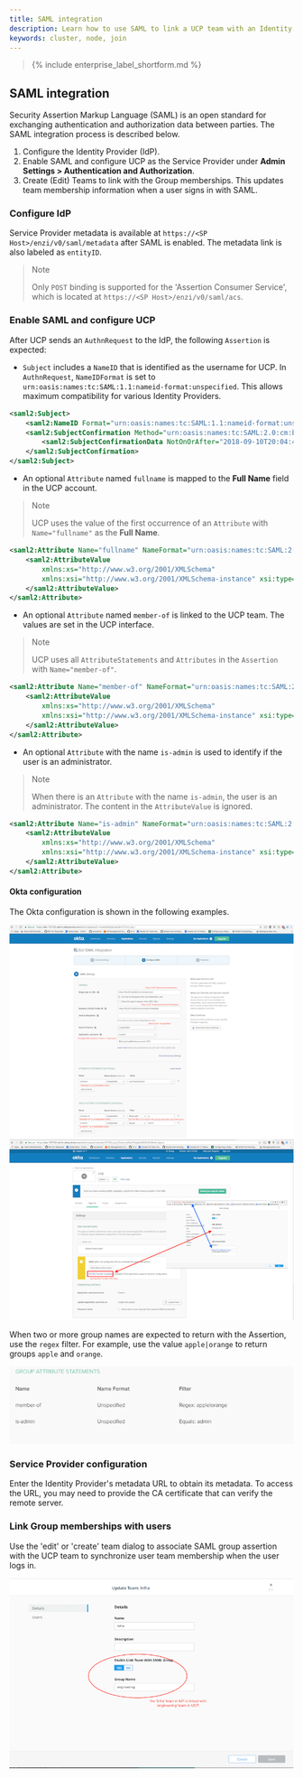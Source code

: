 ```yaml
---
title: SAML integration
description: Learn how to use SAML to link a UCP team with an Identity Provider (IdP) Group
keywords: cluster, node, join
---
```


>{% include enterprise_label_shortform.md %}

## SAML integration

Security Assertion Markup Language (SAML) is an open standard for exchanging authentication and authorization data between parties. The SAML integration process is described below.

1. Configure the Identity Provider (IdP).
2. Enable SAML and configure UCP as the Service Provider under **Admin Settings > Authentication and Authorization**.
3. Create (Edit) Teams to link with the Group memberships. This updates team membership information when a user signs in with SAML.

### Configure IdP
Service Provider metadata is available at `https://<SP Host>/enzi/v0/saml/metadata`
after SAML is enabled. The metadata link is also labeled as `entityID`.

> Note
>
> Only `POST` binding is supported for the 'Assertion Consumer Service', which is located
at `https://<SP Host>/enzi/v0/saml/acs`.

### Enable SAML and configure UCP
After UCP sends an `AuthnRequest` to the IdP, the following `Assertion` is expected:

- `Subject` includes a `NameID` that is identified as the username for UCP. In `AuthnRequest`, `NameIDFormat` is set to `urn:oasis:names:tc:SAML:1.1:nameid-format:unspecified`. This allows maximum compatibility for various Identity Providers.

```xml
<saml2:Subject>
    <saml2:NameID Format="urn:oasis:names:tc:SAML:1.1:nameid-format:unspecified">mobywhale</saml2:NameID>
    <saml2:SubjectConfirmation Method="urn:oasis:names:tc:SAML:2.0:cm:bearer">
        <saml2:SubjectConfirmationData NotOnOrAfter="2018-09-10T20:04:48.001Z" Recipient="https://18.237.224.122/enzi/v0/saml/acs"/>
    </saml2:SubjectConfirmation>
</saml2:Subject>
```
    
- An optional `Attribute` named `fullname` is mapped to the **Full Name** field in the UCP account.  

> Note
> 
> UCP uses the value of the first occurrence of an `Attribute` with `Name="fullname"` as the **Full Name**.
   
```xml
<saml2:Attribute Name="fullname" NameFormat="urn:oasis:names:tc:SAML:2.0:attrname-format:unspecified">
    <saml2:AttributeValue
        xmlns:xs="http://www.w3.org/2001/XMLSchema"
        xmlns:xsi="http://www.w3.org/2001/XMLSchema-instance" xsi:type="xs:string">user.displayName
    </saml2:AttributeValue>
</saml2:Attribute>
```

- An optional `Attribute` named `member-of` is linked to the UCP team. The values are set in the UCP interface. 

> Note
>
> UCP uses all `AttributeStatements` and `Attributes` in the `Assertion` with `Name="member-of"`.

```xml
<saml2:Attribute Name="member-of" NameFormat="urn:oasis:names:tc:SAML:2.0:attrname-format:unspecified">
    <saml2:AttributeValue
        xmlns:xs="http://www.w3.org/2001/XMLSchema"
        xmlns:xsi="http://www.w3.org/2001/XMLSchema-instance" xsi:type="xs:string">groupName
    </saml2:AttributeValue>
</saml2:Attribute>
```
- An optional `Attribute` with the name `is-admin` is used to identify if the user is an administrator.

> Note
> 
> When there is an `Attribute` with the name `is-admin`, the user is an administrator. The content in the `AttributeValue` is ignored.

```xml
<saml2:Attribute Name="is-admin" NameFormat="urn:oasis:names:tc:SAML:2.0:attrname-format:unspecified">
    <saml2:AttributeValue
        xmlns:xs="http://www.w3.org/2001/XMLSchema"
        xmlns:xsi="http://www.w3.org/2001/XMLSchema-instance" xsi:type="xs:string">value_doe_not_matter
    </saml2:AttributeValue>
</saml2:Attribute>
```

#### Okta configuration
The Okta configuration is shown in the following examples.

![Configure in Okta](../../images/saml_okta_2.png)
![Configure in UCP](../../images/saml_okta_1.png)

When two or more group names are expected to return with the Assertion, use the `regex` filter. For example, use the value `apple|orange` to return groups `apple` and `orange`.

![Regex_filter_for_group_Okta](../../images/saml_okta_3.png)

### Service Provider configuration
Enter the Identity Provider's metadata URL to obtain its metadata. To access the URL, you may need to provide the CA certificate that can verify the remote server. 

### Link Group memberships with users
Use the 'edit' or 'create' team dialog to associate SAML group assertion with the UCP team to synchronize user team membership when the user logs in.

![Link UCP team with IdP group](../../images/saml_okta_4.png)
